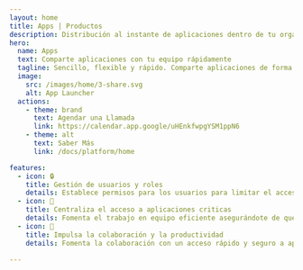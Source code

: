 ```yaml
---
layout: home
title: Apps | Productos
description: Distribución al instante de aplicaciones dentro de tu organización, de forma segura.
hero:
  name: Apps
  text: Comparte aplicaciones con tu equipo rápidamente
  tagline: Sencillo, flexible y rápido. Comparte aplicaciones de forma segura en el panel de Aplicaciones con tus equipos en un solo clic.
  image:
    src: /images/home/3-share.svg
    alt: App Launcher
  actions:
    - theme: brand
      text: Agendar una Llamada
      link: https://calendar.app.google/uHEnkfwpgYSM1ppN6
    - theme: alt
      text: Saber Más
      link: /docs/platform/home

features:
  - icon: 🔒
    title: Gestión de usuarios y roles
    details: Establece permisos para los usuarios para limitar el acceso a las aplicaciones con control programático.
  - icon: 🏢
    title: Centraliza el acceso a aplicaciones criticas
    details: Fomenta el trabajo en equipo eficiente asegurándote de que tu personal tenga las herramientas adecuadas, con fácil acceso.
  - icon: 🚀
    title: Impulsa la colaboración y la productividad
    details: Fomenta la colaboración con un acceso rápido y seguro a aplicaciones esenciales. El módulo de aplicaciones de Netzo promueve un trabajo en equipo eficiente, facilitando la colaboración entre tus equipos y aumentando la productividad.

---
```


<script setup>
import BannerCta from '@theme/components/banners/BannerCta.vue'
import Footer from '@theme/components/Footer.vue'
import locale from '@theme/../../locales/es'
</script>

<section class="mt-32">
  <BannerCta v-bind="locale.home.sectionBannerCta" />

  <!-- <NewsLetter /> -->

  <Footer v-bind="locale.footer" />
</section>


